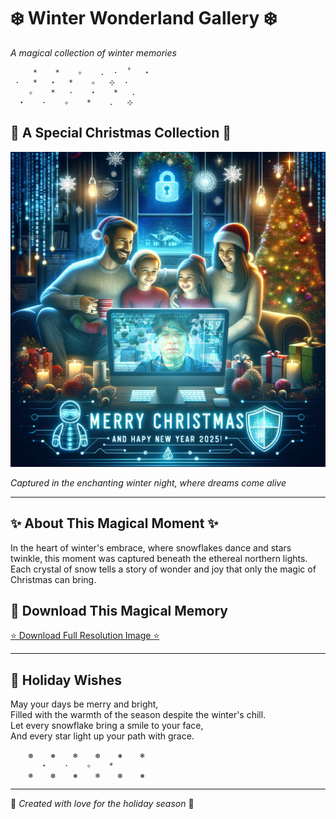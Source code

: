# ❄️ Winter Wonderland Gallery ❄️

*A magical collection of winter memories*

```
     *    *    ✧    .  ·  ˚   ⋆
 ·   *   ⋆   *    ✧   ⊹  · 
    ✧    *   ·    ⋆    *   .
  ⋆    ·    ✧    *    .   ⊹ 
```

## 🎅 A Special Christmas Collection 🎄

![Fanal Addeen Hiden](image/fanal-addeen-hiden.png)

*Captured in the enchanting winter night, where dreams come alive*

---

## ✨ About This Magical Moment ✨

In the heart of winter's embrace, where snowflakes dance and stars twinkle, this moment was captured beneath the ethereal northern lights. Each crystal of snow tells a story of wonder and joy that only the magic of Christmas can bring.

## 🎁 Download This Magical Memory

[⭐ Download Full Resolution Image ⭐](image/fanal-addeen-hiden.png)

---

## 🌟 Holiday Wishes

May your days be merry and bright,  
Filled with the warmth of the season despite the winter's chill.  
Let every snowflake bring a smile to your face,  
And every star light up your path with grace.

```
    ❆    ❅    ❄︎    ❆    ❅    ❄︎
       ⋆    ·    ✧    *    
    ❄︎    ❆    ❅    ❄︎    ❆    ❅
```

---

🎄 *Created with love for the holiday season* 🎄

